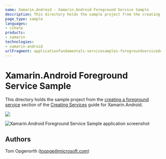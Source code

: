 ```yaml
---
name: Xamarin.Android - Xamarin.Android Foreground Service Sample
description: This directory holds the sample project from the creating a foreground service section of the Creating Services guide for Xamarin.Android....
page_type: sample
languages:
- csharp
products:
- xamarin
technologies:
- xamarin-android
urlFragment: applicationfundamentals-servicesamples-foregroundservicedemo
---
```

# Xamarin.Android Foreground Service Sample

This directory holds the sample project from the [creating a foreground service](https://developer.xamarin.com/guides/android/application_fundamentals/services/creating-a-service/bound-services/) section of the [Creating Services](https://developer.xamarin.com/guides/android/application_fundamentals/services/) guide for Xamarin.Android.

![](./Screenshots/foreground-service.png)

![Xamarin.Android Foreground Service Sample application screenshot](Screenshots/foreground-service.png "Xamarin.Android Foreground Service Sample application screenshot")

## Authors

Tom Opgenorth (toopge@microsoft.com)
